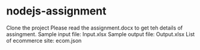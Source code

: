 # nodejs-assignment
Clone the project
Please read the assignment.docx to get teh details of assingment.
Sample input file: Input.xlsx
Sample output file: Output.xlsx
List of ecommerce site: ecom.json
